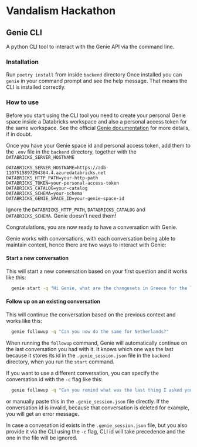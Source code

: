 # Vandalism Hackathon


## Genie CLI

A python CLI tool to interact with the Genie API via the command line.

### Installation

Run `poetry install` from inside `backend` directory
Once installed you can `genie` in your command prompt and see the help message. That means the CLI is installed correctly.

### How to use
Before you start using the CLI tool you need to create your personal Genie space inside a Databricks workspace and also
a personal access token for the same workspace. See the official [Genie documentation](https://learn.microsoft.com/en-us/azure/databricks/genie/conversation-api#create-test) for more details, if in doubt.

Once you have your Genie space id and personal access token, add them to the `.env` file in the `backend` directory,
together with the `DATABRICKS_SERVER_HOSTNAME`

```dotenv
DATABRICKS_SERVER_HOSTNAME=https://adb-1107515897294364.4.azuredatabricks.net
DATABRICKS_HTTP_PATH=your-http-path
DATABRICKS_TOKEN=your-personal-access-token
DATABRICKS_CATALOG=your-catalog
DATABRICKS_SCHEMA=your-schema
DATABRICKS_GENIE_SPACE_ID=your-genie-space-id
```
Ignore the `DATABRICKS_HTTP_PATH`, `DATABRICKS_CATALOG` and `DATABRICKS_SCHEMA`. Genie doesn't need them!

Congratulations, you are now ready to have a conversation with Genie. 

Genie works with conversations, with each conversation being able to maintain context, hence there are two ways to interact with Genie:

#### Start a new conversation 
This will start a new conversation based on your first question and it works like this:

```bash
  genie start -q "Hi Genie, what are the changesets in Greece for the last month?"
```

#### Follow up on an existing conversation
This will continue the conversation based on the previous context and works like this:

```bash
  genie followup -q "Can you now do the same for Netherlands?"
```

When running the `followup` command, Genie will automatically continue on the last conversation you had with it. It 
knows which one was the last because it stores its id in the `.genie_session.json` file in the `backend` directory, 
when you run the `start` command.

If you want to use a different conversation, you can specify the conversation id with the `-c` flag like this:

```bash
  genie followup -q "Can you remind what was the last thing I asked you in this conversation" -c <conversation-id>
```

or manually paste this in the `.genie_session.json` file directly. If the conversation id is invalid, because that 
conversation is deleted for example, you will get an error message. 

In case a convesation id exists in the `.genie_session.json` file, but you also provide it via the CLI using the `-c` 
flag, CLI id will take precedence and the one in the file will be ignored.

